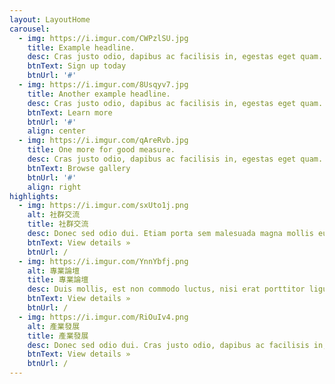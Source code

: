 ```yaml
---
layout: LayoutHome
carousel:
  - img: https://i.imgur.com/CWPzlSU.jpg
    title: Example headline.
    desc: Cras justo odio, dapibus ac facilisis in, egestas eget quam. Donec id elit non mi porta gravida at eget metus. Nullam id dolor id nibh ultricies vehicula ut id elit.
    btnText: Sign up today
    btnUrl: '#'
  - img: https://i.imgur.com/8Usqyv7.jpg
    title: Another example headline.
    desc: Cras justo odio, dapibus ac facilisis in, egestas eget quam. Donec id elit non mi porta gravida at eget metus. Nullam id dolor id nibh ultricies vehicula ut id elit.
    btnText: Learn more
    btnUrl: '#'
    align: center
  - img: https://i.imgur.com/qAreRvb.jpg
    title: One more for good measure.
    desc: Cras justo odio, dapibus ac facilisis in, egestas eget quam. Donec id elit non mi porta gravida at eget metus. Nullam id dolor id nibh ultricies vehicula ut id elit.
    btnText: Browse gallery
    btnUrl: '#'
    align: right
highlights:
  - img: https://i.imgur.com/sxUto1j.png
    alt: 社群交流
    title: 社群交流
    desc: Donec sed odio dui. Etiam porta sem malesuada magna mollis euismod. Nullam id dolor id nibh ultricies vehicula ut id elit. Morbi leo risus, porta ac consectetur ac, vestibulum at eros. Praesent commodo cursus magna.
    btnText: View details »
    btnUrl: /
  - img: https://i.imgur.com/YnnYbfj.png
    alt: 專業論壇
    title: 專業論壇
    desc: Duis mollis, est non commodo luctus, nisi erat porttitor ligula, eget lacinia odio sem nec elit. Cras mattis consectetur purus sit amet fermentum. Fusce dapibus, tellus ac cursus commodo, tortor mauris condimentum nibh.
    btnText: View details »
    btnUrl: /
  - img: https://i.imgur.com/RiOuIv4.png
    alt: 產業發展
    title: 產業發展
    desc: Donec sed odio dui. Cras justo odio, dapibus ac facilisis in, egestas eget quam. Vestibulum id ligula porta felis euismod semper. Fusce dapibus, tellus ac cursus commodo, tortor mauris condimentum nibh, ut fermentum massa justo sit amet risus.
    btnText: View details »
    btnUrl: /
---
```

